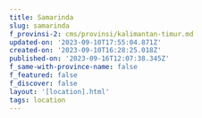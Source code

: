 ```yaml
---
title: Samarinda
slug: samarinda
f_provinsi-2: cms/provinsi/kalimantan-timur.md
updated-on: '2023-09-10T17:55:04.871Z'
created-on: '2023-09-10T16:28:25.018Z'
published-on: '2023-09-16T12:07:38.345Z'
f_same-with-province-name: false
f_featured: false
f_discover: false
layout: '[location].html'
tags: location
---
```



